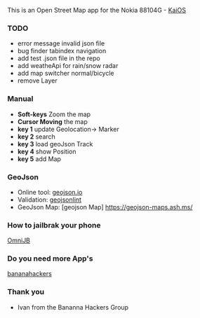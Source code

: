 This is an Open Street Map app for the Nokia 88104G - [KaiOS](https://www.kaiostech.com/) 

### TODO
+ error message invalid json file
+ bug finder tabindex navigation
+ add test .json file in the repo
+ add weatheApi for rain/snow radar
+ add map switcher normal/bicycle
+ remove Layer

### Manual
+ **Soft-keys** Zoom the map
+ **Cursor Moving** the map
+ **key 1** update Geolocation-> Marker
+ **key 2** search
+ **key 3** load geoJson Track
+ **key 4** show Position 
+ **key 5** add Map 

### GeoJson
+ Online tool: [geojson.io](http://geojson.io/#map=1/-55/228)
+ Validation: [geojsonlint](http://geojsonlint.com/)
+ GeoJson Map: [geojson Map] https://geojson-maps.ash.ms/

### How to jailbrak your phone
[OmniJB](http://omnijb.831337.xyz/)
### Do you need more App's
[bananahackers](https://groups.google.com/forum/?utm_medium=email&utm_source=footer#!forum/bananahackers)
### Thank you
+ Ivan from the Bananna Hackers Group